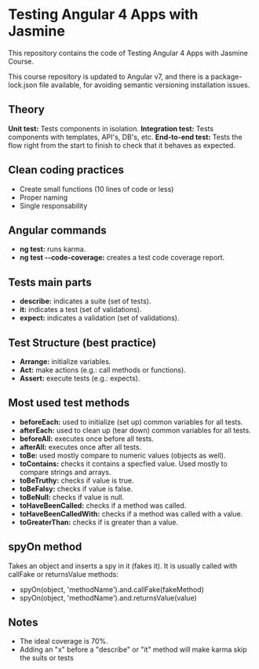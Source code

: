 # Testing Angular 4 Apps with Jasmine
This repository contains the code of Testing Angular 4 Apps with Jasmine Course.

This course repository is updated to Angular v7, and there is a package-lock.json file available, for avoiding semantic versioning installation issues.

## Theory

**Unit test:** Tests components in isolation.
**Integration test:** Tests components with templates, API's, DB's, etc.
**End-to-end test:** Tests the flow right from the start to finish to check that it behaves as expected.

## Clean coding practices

* Create small functions (10 lines of code or less)
* Proper naming
* Single responsability

## Angular commands

* **ng test:** runs karma.
* **ng test --code-coverage:** creates a test code coverage report.

## Tests main parts

* **describe:** indicates a suite (set of tests).
* **it:** indicates a test (set of validations).
* **expect:** indicates a validation (set of validations).

## Test Structure (best practice)

* **Arrange:** initialize variables.
* **Act:** make actions (e.g.: call methods or functions).
* **Assert:** execute tests (e.g.: expects).

## Most used test methods

* **beforeEach:** used to initialize (set up) common variables for all tests.
* **afterEach:** used to clean up (tear down) common variables for all tests.
* **beforeAll:** executes once before all tests.
* **afterAll:** executes once after all tests.
* **toBe:** used mostly compare to numeric values (objects as well).
* **toContains:** checks it contains a specfied value. Used mostly to compare strings and arrays.
* **toBeTruthy:** checks if value is true.
* **toBeFalsy:** checks if value is false.
* **toBeNull:** checks if value is null.
* **toHaveBeenCalled:** checks if a method was called.
* **toHaveBeenCalledWith:** checks if a method was called with a value.
* **toGreaterThan:** checks if is greater than a value.

## spyOn method

Takes an object and inserts a spy in it (fakes it).
It is usually called with callFake or returnsValue methods:

* spyOn(object, 'methodName').and.callFake(fakeMethod)
* spyOn(object, 'methodName').and.returnsValue(value)

## Notes

* The ideal coverage is 70%.
* Adding an "x" before a "describe" or "it" method will make karma skip the suits or tests
